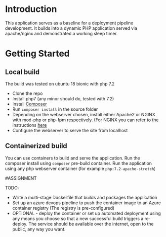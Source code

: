# Introduction 
This application serves as a baseline for a deployment pipeline development. It builds into a dynamic PHP application served via apache/nginx and demonstrated a working sleep timer.

# Getting Started

## Local build

The build was tested on ubuntu 18 bionic with php 7.2

- Clone the repo
- Install php7 (any minor should do, tested with 7.2)
- Install [Composer](https://getcomposer.org/download)
- Run `composer install` in the source folder
- Depending on the webserver chosen, install either Apache2 or NGINX with mod-php or php-fpm respectively. (For NGINX you can refer to the instructions [here](https://www.rosehosting.com/blog/how-to-install-php-7-4-with-nginx-on-ubuntu-20-04/)
- Configure the webserver to serve the site from localhost

## Containerized build

You can use containers to build and serve the application.
Run the composer install using `composer` pre-build container.
Run the application using any php webserver container (for example `php:7.2-apache-stretch`)

#ASSIGNMENT

TODO: 
- Write a multi-stage Dockerfile that builds and packages the application
- Set up an azure devops pipeline to push the container image to an Azure container registry (The registry is pre-configured)
- OPTIONAL - deploy the container or set up automated deployment using any means you choose so that a new successful build triggers a re-deploy. 
  The service should be available over the internet, open to the public, any way you want.

